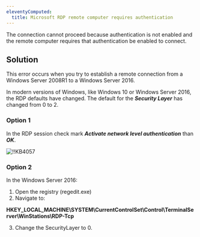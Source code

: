```yaml
---
eleventyComputed:
  title: Microsoft RDP remote computer requires authentication
---
```

The connection cannot proceed because authentication is not enabled and the remote computer requires that authentication be enabled to connect.

## Solution

This error occurs when you try to establish a remote connection from a Windows Server 2008R1 to a Windows Server 2016.

In modern versions of Windows, like Windows 10 or Windows Server 2016, the RDP defaults have changed. The default for the ***Security Layer*** has changed from 0 to 2.

### Option 1

In the RDP session check mark ***Activate network level authentication*** than ***OK***.

![!!KB4057](https://cdnweb.devolutions.net/docs/en/kb/KB4057.png)
### Option 2

In the Windows Server 2016:

1. Open the registry (regedit.exe)
1. Navigate to:

**HKEY_LOCAL_MACHINE\SYSTEM\CurrentControlSet\Control\TerminalServer\WinStations\RDP-Tcp**

3. Change the SecurityLayer to 0.
